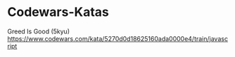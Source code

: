 # Codewars-Katas

Greed Is Good (5kyu) 
https://www.codewars.com/kata/5270d0d18625160ada0000e4/train/javascript

